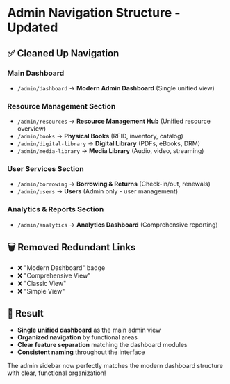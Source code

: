 # Admin Navigation Structure - Updated

## ✅ **Cleaned Up Navigation**

### **Main Dashboard**
- `/admin/dashboard` → **Modern Admin Dashboard** (Single unified view)

### **Resource Management Section**
- `/admin/resources` → **Resource Management Hub** (Unified resource overview)
- `/admin/books` → **Physical Books** (RFID, inventory, catalog)
- `/admin/digital-library` → **Digital Library** (PDFs, eBooks, DRM)
- `/admin/media-library` → **Media Library** (Audio, video, streaming)

### **User Services Section**
- `/admin/borrowing` → **Borrowing & Returns** (Check-in/out, renewals)
- `/admin/users` → **Users** (Admin only - user management)

### **Analytics & Reports Section**
- `/admin/analytics` → **Analytics Dashboard** (Comprehensive reporting)

## 🗑️ **Removed Redundant Links**
- ❌ "Modern Dashboard" badge
- ❌ "Comprehensive View" 
- ❌ "Classic View"
- ❌ "Simple View"

## 🎯 **Result**
- **Single unified dashboard** as the main admin view
- **Organized navigation** by functional areas
- **Clear feature separation** matching the dashboard modules
- **Consistent naming** throughout the interface

The admin sidebar now perfectly matches the modern dashboard structure with clear, functional organization!